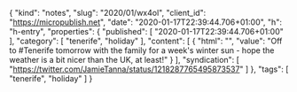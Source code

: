 {
  "kind": "notes",
  "slug": "2020/01/wx4ol",
  "client_id": "https://micropublish.net",
  "date": "2020-01-17T22:39:44.706+01:00",
  "h": "h-entry",
  "properties": {
    "published": [
      "2020-01-17T22:39:44.706+01:00"
    ],
    "category": [
      "tenerife",
      "holiday"
    ],
    "content": [
      {
        "html": "",
        "value": "Off to #Tenerife tomorrow with the family for a week's winter sun - hope the weather is a bit nicer than the UK, at least!"
      }
    ],
    "syndication": [
      "https://twitter.com/JamieTanna/status/1218287765495873537"
    ]
  },
  "tags": [
    "tenerife",
    "holiday"
  ]
}
